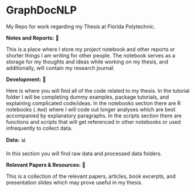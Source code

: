 # GraphDocNLP

My Repo for work regarding my Thesis at Florida Polytechnic. 

**Notes and Reports:** :notebook:

This is a place where I store my project notebook and other reports or shorter things I am writing for other people. The notebook serves as a storage for my thoughts and ideas while working on my thesis, and additionally, will contain my research journal. 

**Development:** :floppy_disk:

Here is where you will find all of the code related to my thesis. In the tutorial folder I will be completing dummy examples, package tutorials, and explaining complicated code/ideas. In the notebooks section there are R notebooks (`.Rmd`) where I will code out longer analyses which are best accompanied by explanatory paragraphs. In the scripts section there are functions and scripts that will get referenced in other notebooks or used infrequently to collect data.

**Data:** :bar_chart:

In this section you will find raw data and processed data folders.

**Relevant Papers & Resources:** :bookmark_tabs:

This is a collection of the relevant papers, articles, book excerpts, and presentation slides which may prove useful in my thesis.

